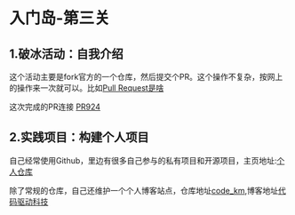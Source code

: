 # 入门岛-第三关

## 1.破冰活动：自我介绍

这个活动主要是fork官方的一个仓库，然后提交个PR。这个操作不复杂，按网上的操作来一次就可以。比如[Pull Request是啥](https://blog.csdn.net/Supreme7/article/details/136813376)

这次完成的PR连接 [PR924](https://github.com/InternLM/Tutorial/pull/924)

## 2.实践项目：构建个人项目

自己经常使用Github，里边有很多自己参与的私有项目和开源项目，主页地址:[个人仓库](https://github.com/xliangwu)

除了常规的仓库，自己还维护一个个人博客站点，仓库地址[code_km](https://github.com/xliangwu/coder_km),博客地址[代码驱动科技](https://www.nowcode.cn/)

<br><br>
<Vssue :title="$title" />


